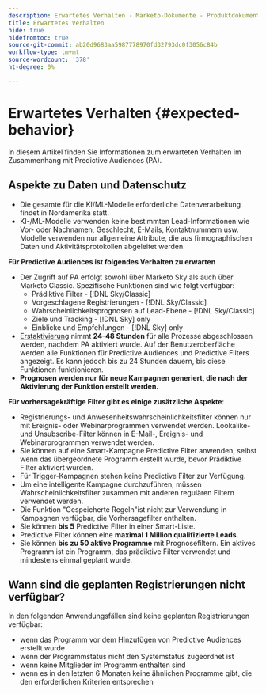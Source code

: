 ```yaml
---
description: Erwartetes Verhalten - Marketo-Dokumente - Produktdokumentation
title: Erwartetes Verhalten
hide: true
hidefromtoc: true
source-git-commit: ab20d9683aa5987778970fd32793dc0f3056c84b
workflow-type: tm+mt
source-wordcount: '378'
ht-degree: 0%

---
```


# Erwartetes Verhalten {#expected-behavior}

In diesem Artikel finden Sie Informationen zum erwarteten Verhalten im Zusammenhang mit Predictive Audiences (PA).

## Aspekte zu Daten und Datenschutz

* Die gesamte für die KI/ML-Modelle erforderliche Datenverarbeitung findet in Nordamerika statt.
* KI-/ML-Modelle verwenden keine bestimmten Lead-Informationen wie Vor- oder Nachnamen, Geschlecht, E-Mails, Kontaktnummern usw. Modelle verwenden nur allgemeine Attribute, die aus firmographischen Daten und Aktivitätsprotokollen abgeleitet werden.

**Für Predictive Audiences ist folgendes Verhalten zu erwarten**

* Der Zugriff auf PA erfolgt sowohl über Marketo Sky als auch über Marketo Classic. Spezifische Funktionen sind wie folgt verfügbar:
   * Prädiktive Filter - [!DNL Sky/Classic]
   * Vorgeschlagene Registrierungen - [!DNL Sky/Classic]
   * Wahrscheinlichkeitsprognosen auf Lead-Ebene - [!DNL Sky/Classic]
   * Ziele und Tracking - [!DNL Sky] only
   * Einblicke und Empfehlungen - [!DNL Sky] only
* [Erstaktivierung](/help/marketo/product-docs/marketo-sky/getting-started-with-predictive-audiences.md) nimmt **24-48 Stunden** für alle Prozesse abgeschlossen werden, nachdem PA aktiviert wurde. Auf der Benutzeroberfläche werden alle Funktionen für Predictive Audiences und Predictive Filters angezeigt. Es kann jedoch bis zu 24 Stunden dauern, bis diese Funktionen funktionieren.
* **Prognosen werden nur für neue Kampagnen generiert, die nach der Aktivierung der Funktion erstellt werden.**

**Für vorhersagekräftige Filter gibt es einige zusätzliche Aspekte**:

* Registrierungs- und Anwesenheitswahrscheinlichkeitsfilter können nur mit Ereignis- oder Webinarprogrammen verwendet werden. Lookalike- und Unsubscribe-Filter können in E-Mail-, Ereignis- und Webinarprogrammen verwendet werden.
* Sie können auf eine Smart-Kampagne Predictive Filter anwenden, selbst wenn das übergeordnete Programm erstellt wurde, bevor Prädiktive Filter aktiviert wurden.
* Für Trigger-Kampagnen stehen keine Predictive Filter zur Verfügung.
* Um eine intelligente Kampagne durchzuführen, müssen Wahrscheinlichkeitsfilter zusammen mit anderen regulären Filtern verwendet werden.
* Die Funktion &quot;Gespeicherte Regeln&quot;ist nicht zur Verwendung in Kampagnen verfügbar, die Vorhersagefilter enthalten.
* Sie können **bis 5** Predictive Filter in einer Smart-Liste.
* Predictive Filter können eine **maximal 1 Million qualifizierte Leads**.
* Sie können **bis zu 50 aktive Programme** mit Prognosefiltern. Ein aktives Programm ist ein Programm, das prädiktive Filter verwendet und mindestens einmal geplant wurde.

## Wann sind die geplanten Registrierungen nicht verfügbar?

In den folgenden Anwendungsfällen sind keine geplanten Registrierungen verfügbar:

* wenn das Programm vor dem Hinzufügen von Predictive Audiences erstellt wurde
* wenn der Programmstatus nicht den Systemstatus zugeordnet ist
* wenn keine Mitglieder im Programm enthalten sind
* wenn es in den letzten 6 Monaten keine ähnlichen Programme gibt, die den erforderlichen Kriterien entsprechen
